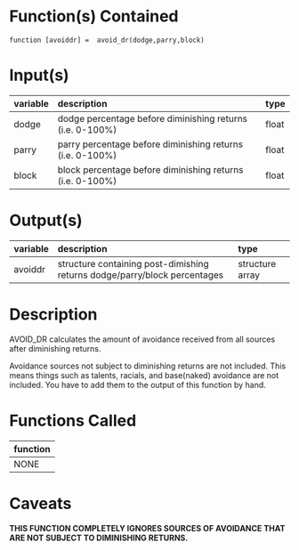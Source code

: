 # Function(s) Contained #

`function [avoiddr] =  avoid_dr(dodge,parry,block)`

# Input(s) #

| variable | description | type |
|:---------|:------------|:-----|
| dodge	   | dodge percentage before diminishing returns (i.e. 0-100%) | float |
| parry	   | parry percentage before diminishing returns (i.e. 0-100%) | float |
| block	   | block percentage before diminishing returns (i.e. 0-100%) | float |

# Output(s) #

| variable | description | type |
|:---------|:------------|:-----|
| avoiddr	 | structure containing post-dimishing returns dodge/parry/block percentages | structure array |

# Description #
AVOID\_DR calculates the amount of avoidance received from all sources after diminishing returns.

Avoidance sources not subject to diminishing returns are not included. This means things such as
talents, racials, and base(naked) avoidance are not included.  You have to add them to the output of this function by hand.

# Functions Called #
| function |
|:---------|
| NONE     |

# Caveats #
**THIS FUNCTION COMPLETELY IGNORES SOURCES OF AVOIDANCE THAT ARE NOT SUBJECT TO DIMINISHING RETURNS.**